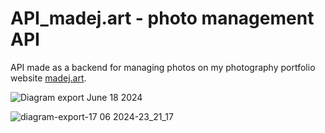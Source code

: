 # API_madej.art - photo management API
API made as a backend for managing photos on my photography portfolio website [madej.art](https://madej.art/).

![Diagram export June 18 2024](https://github.com/JMadejczyk/API_madej.art/assets/56558546/055064da-c45b-425f-8075-ac3d60e0d5c0)

![diagram-export-17 06 2024-23_21_17](https://github.com/JMadejczyk/API_madej.art/assets/56558546/f7e35235-f87c-44cc-86f9-47fa964b5bf6)
